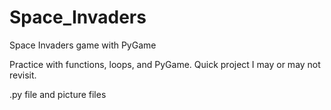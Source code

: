 # Space_Invaders
Space Invaders game with PyGame

Practice with functions, loops, and PyGame. Quick project I may or may not revisit.

.py file and picture files
